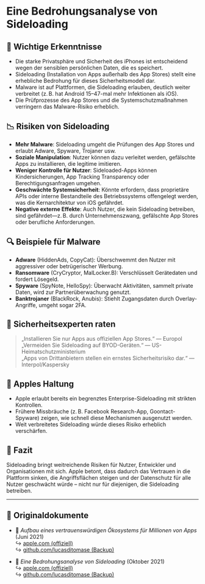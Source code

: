 # Eine Bedrohungsanalyse von Sideloading  

## 📌 Wichtige Erkenntnisse  

- Die starke Privatsphäre und Sicherheit des iPhones ist entscheidend wegen der sensiblen persönlichen Daten, die es speichert.  
- Sideloading (Installation von Apps außerhalb des App Stores) stellt eine erhebliche Bedrohung für dieses Sicherheitsmodell dar.  
- Malware ist auf Plattformen, die Sideloading erlauben, deutlich weiter verbreitet (z. B. hat Android 15–47-mal mehr Infektionen als iOS).  
- Die Prüfprozesse des App Stores und die Systemschutzmaßnahmen verringern das Malware-Risiko erheblich.  

## 📉 Risiken von Sideloading  

- **Mehr Malware**: Sideloading umgeht die Prüfungen des App Stores und erlaubt Adware, Spyware, Trojaner usw.  
- **Soziale Manipulation**: Nutzer können dazu verleitet werden, gefälschte Apps zu installieren, die legitime imitieren.  
- **Weniger Kontrolle für Nutzer**: Sideloaded-Apps können Kindersicherungen, App Tracking Transparency oder Berechtigungsanfragen umgehen.  
- **Geschwächte Systemsicherheit**: Könnte erfordern, dass proprietäre APIs oder interne Bestandteile des Betriebssystems offengelegt werden, was die Kernarchitektur von iOS gefährdet.  
- **Negative externe Effekte**: Auch Nutzer, die kein Sideloading betreiben, sind gefährdet—z. B. durch Unternehmenszwang, gefälschte App Stores oder berufliche Anforderungen.  

## 🔍 Beispiele für Malware  

- **Adware** (HiddenAds, CopyCat): Überschwemmt den Nutzer mit aggressiver oder betrügerischer Werbung.  
- **Ransomware** (CryCryptor, MalLocker.B): Verschlüsselt Gerätedaten und fordert Lösegeld.  
- **Spyware** (SpyNote, HelloSpy): Überwacht Aktivitäten, sammelt private Daten, wird zur Partnerüberwachung genutzt.  
- **Banktrojaner** (BlackRock, Anubis): Stiehlt Zugangsdaten durch Overlay-Angriffe, umgeht sogar 2FA.  

## 🧠 Sicherheitsexperten raten  

> „Installieren Sie nur Apps aus offiziellen App Stores.“ — Europol  
> „Vermeiden Sie Sideloading auf BYOD-Geräten.“ — US-Heimatschutzministerium  
> „Apps von Drittanbietern stellen ein ernstes Sicherheitsrisiko dar.“ — Interpol/Kaspersky  

## 🚫 Apples Haltung  

- Apple erlaubt bereits ein begrenztes Enterprise-Sideloading mit strikten Kontrollen.  
- Frühere Missbräuche (z. B. Facebook Research-App, Goontact-Spyware) zeigen, wie schnell diese Mechanismen ausgenutzt werden.  
- Weit verbreitetes Sideloading würde dieses Risiko erheblich verschärfen.  

## 📎 Fazit  

Sideloading bringt weitreichende Risiken für Nutzer, Entwickler und Organisationen mit sich. Apple betont, dass dadurch das Vertrauen in die Plattform sinken, die Angriffsflächen steigen und der Datenschutz für alle Nutzer geschwächt würde – nicht nur für diejenigen, die Sideloading betreiben.  

---  

## 📄 Originaldokumente  

- 🧷 *Aufbau eines vertrauenswürdigen Ökosystems für Millionen von Apps* (Juni 2021)  
  ↪️ [apple.com (offiziell)](https://www.apple.com/privacy/docs/Building_a_Trusted_Ecosystem_for_Millions_of_Apps.pdf)  
  ↪️ [github.com/lucasditomase (Backup)](https://github.com/lucasditomase/app-restrictions/blob/main/summary.pdf)  

- 🧷 *Eine Bedrohungsanalyse von Sideloading* (Oktober 2021)  
  ↪️ [apple.com (offiziell)](https://www.apple.com/privacy/docs/Building_a_Trusted_Ecosystem_for_Millions_of_Apps_A_Threat_Analysis_of_Sideloading.pdf)  
  ↪️ [github.com/lucasditomase (Backup)](https://github.com/lucasditomase/app-restrictions/blob/main/threat-analysis.pdf)  
